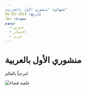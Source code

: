 ```yaml
---
عنوان: "منشوري الأول بالعربية"
تاريخ: 2024-03-06
مسودة: خطأ
وسوم:
  - تدوين
  - اختبار
  - عربي
---
```


# منشوري الأول بالعربية

مرحباً بالعالم!

![خلفية فضاء](pixel-art-space-background-ai-generated-photo.jpg)
